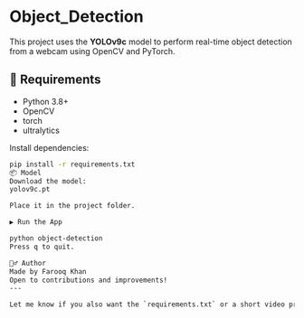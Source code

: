 # Object_Detection
This project uses the **YOLOv9c** model to perform real-time object detection from a webcam using OpenCV and PyTorch.

## 🔧 Requirements

- Python 3.8+
- OpenCV
- torch
- ultralytics

Install dependencies:
```bash
pip install -r requirements.txt
📦 Model
Download the model:
yolov9c.pt

Place it in the project folder.

▶️ Run the App

python object-detection
Press q to quit.

🙋‍♂️ Author
Made by Farooq Khan
Open to contributions and improvements!
---

Let me know if you also want the `requirements.txt` or a short video preview section.
